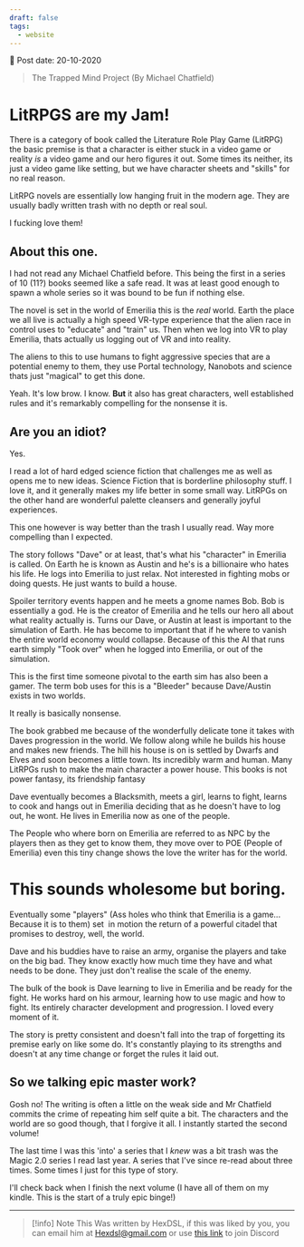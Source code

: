 ```yaml
---
draft: false
tags:
  - website
---
```


📆 Post date: 20-10-2020

> The Trapped Mind Project (By Michael Chatfield)

# LitRPGS are my Jam!

There is a category of book called the Literature Role Play Game (LitRPG) the basic premise is that a character is either stuck in a video game or reality _is_ a video game and our hero figures it out. Some times its neither, its just a video game like setting, but we have character sheets and "skills" for no real reason.

LitRPG novels are essentially low hanging fruit in the modern age. They are usually badly written trash with no depth or real soul.

I fucking love them!

## About this one.

I had not read any Michael Chatfield before. This being the first in a series of 10 (11?) books seemed like a safe read. It was at least good enough to spawn a whole series so it was bound to be fun if nothing else.

The novel is set in the world of Emerilia this is the _real_ world. Earth the place we all live is actually a high speed VR-type experience that the alien race in control uses to "educate" and "train" us. Then when we log into VR to play Emerilia, thats actually us logging out of VR and into reality.

The aliens to this to use humans to fight aggressive species that are a potential enemy to them, they use Portal technology, Nanobots and science thats just "magical" to get this done.

Yeah. It's low brow. I know. **But** it also has great characters, well established rules and it's remarkably compelling for the nonsense it is.

## Are you an idiot?

Yes.

I read a lot of hard edged science fiction that challenges me as well as opens me to new ideas. Science Fiction that is borderline philosophy stuff. I love it, and it generally makes my life better in some small way. LitRPGs on the other hand are wonderful palette cleansers and generally joyful experiences.

This one however is way better than the trash I usually read. Way more compelling than I expected.

The story follows "Dave" or at least, that's what his "character" in Emerilia is called. On Earth he is known as Austin and he's is a billionaire who hates his life. He logs into Emerilia to just relax. Not interested in fighting mobs or doing quests. He just wants to build a house.

Spoiler territory events happen and he meets a gnome names Bob. Bob is essentially a god. He is the creator of Emerilia and he tells our hero all about what reality actually is. Turns our Dave, or Austin at least is important to the simulation of Earth. He has become to important that if he where to vanish the entire world economy would collapse. Because of this the AI that runs earth simply "Took over" when he logged into Emerilia, or out of the simulation.

This is the first time someone pivotal to the earth sim has also been a gamer. The term bob uses for this is a "Bleeder" because Dave/Austin exists in two worlds.

It really is basically nonsense.

The book grabbed me because of the wonderfully delicate tone it takes with Daves progression in the world. We follow along while he builds his house and makes new friends. The hill his house is on is settled by Dwarfs and Elves and soon becomes a little town. Its incredibly warm and human. Many LitRPGs rush to make the main character a power house. This books is not power fantasy, its friendship fantasy

Dave eventually becomes a Blacksmith, meets a girl, learns to fight, learns to cook and hangs out in Emerilia deciding that as he doesn't have to log out, he wont. He lives in Emerilia now as one of the people.

The People who where born on Emerilia are referred to as NPC by the players then as they get to know them, they move over to POE (People of Emerilia) even this tiny change shows the love the writer has for the world.

# This sounds wholesome but boring.

Eventually some "players" (Ass holes who think that Emerilia is a game... Because it is to them) set  in motion the return of a powerful citadel that promises to destroy, well, the world.

Dave and his buddies have to raise an army, organise the players and take on the big bad. They know exactly how much time they have and what needs to be done. They just don't realise the scale of the enemy.

The bulk of the book is Dave learning to live in Emerilia and be ready for the fight. He works hard on his armour, learning how to use magic and how to fight. Its entirely character development and progression. I loved every moment of it.

The story is pretty consistent and doesn't fall into the trap of forgetting its premise early on like some do. It's constantly playing to its strengths and doesn't at any time change or forget the rules it laid out.

## So we talking epic master work?

Gosh no! The writing is often a little on the weak side and Mr Chatfield commits the crime of repeating him self quite a bit. The characters and the world are so good though, that I forgive it all. I instantly started the second volume!

The last time I was this 'into' a series that I _knew_ was a bit trash was the Magic 2.0 series I read last year. A series that I've since re-read about three times. Some times I just for this type of story.

I'll check back when I finish the next volume (I have all of them on my kindle. This is the start of a truly epic binge!)

---

> [!info] Note
> This Was written by HexDSL, if this was liked by you, you can email him at [Hexdsl@gmail.com](mailto:hexdsl@gmail.com) or use [this link](https://discord.hexdsl.com) to join Discord
